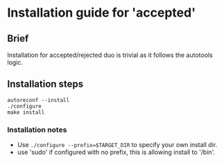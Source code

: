 
# Installation guide for 'accepted'

## Brief

Installation for accepted/rejected duo is trivial as it follows the autotools logic.

## Installation steps

```
autoreconf --install
./configure
make install 
```

### Installation notes
- Use `./configure --prefix=$TARGET_DIR` to specify your own install dir.
- use 'sudo' if configured with no prefix, this is allowing install to '/bin'.

